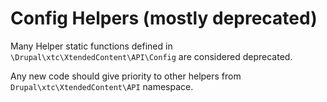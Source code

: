 # Config Helpers (mostly deprecated)

Many Helper static functions defined in `\Drupal\xtc\XtendedContent\API\Config` are considered deprecated.

Any new code should give priority to other helpers from `Drupal\xtc\XtendedContent\API` namespace.

